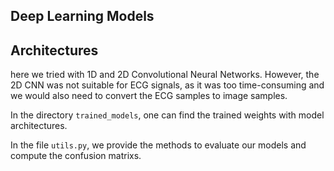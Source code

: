 ## Deep Learning Models

## Architectures
here we tried with 1D and 2D Convolutional Neural Networks. However, the 2D CNN was not suitable for ECG signals, as it was too time-consuming and we would also need to convert the ECG samples to image samples. 

In the directory ```trained_models```, one can find the trained weights with model architectures. 

In the file ```utils.py```, we provide the methods to evaluate our models and compute the confusion matrixs. 
